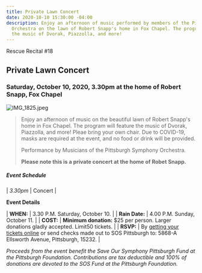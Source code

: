 ```yaml
---
title: Private Lawn Concert
date: 2020-10-10 15:30:00 -04:00
description: Enjoy an afternoon of music performed by members of the Pittsburgh Symphony
  Orchestra on the lawn of Robert Snapp's home in Fox Chapel. The program will feature
  the music of Dvorak, Piazzolla, and more!
---
```


Rescue Recital #18

## Private Lawn Concert

### Saturday, October 10, 2020, 3.30pm at the home of Robert Snapp, Fox Chapel

![IMG_1825.jpeg](/uploads/IMG_1825.jpeg)

> Enjoy an afternoon of music on the beautiful lawn of Robert Snapp's home in Fox Chapel. The program will feature the music of Dvorak, Piazzolla, and more! Pleae bring your own chair. Due to COVID-19, masks are required at the event, and no food or drink will be provided.
>
> Performance by Musicians of the Pittsburgh Symphony Orchestra.
>
> **Please note this is a private concert at the home of Robet Snapp.**

##### **Event Schedule**

| *3.30pm*  | Concert |

**Event Details**

| **WHEN:**  | 3.30 P.M. Saturday, October 10. |
| **Rain Date:**  | 4.00 P.M. Sunday, October 11. |
| **COST:**  | **Minimum donation:** $25 per person. Larger donations gladly accepted. Limit50 tickets. |
| **RSVP:**  | By [getting your tickets online](https://squareup.com/store/save-our-symphony-pittsburgh) or send checks made out to SOS Pittsburgh to: 5868-A Ellsworth Avenue, Pittsburgh, 15232. |

*Proceeds from the event benefit the Save Our Symphony Pittsburgh Fund at the Pittsburgh Foundation.  Contributions are tax deductible and 100% of donations are devoted to the SOS Fund at the Pittsburgh Foundation.*
